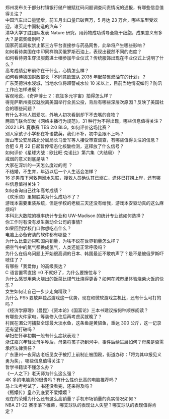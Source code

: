 郑州发布关于部分村镇银行储户被赋红码问题调查问责情况的通报，有哪些信息值得关注？  
中国汽车出口量猛增，前五月出口量已破百万，5 月达 23 万台，哪些车型受欢迎，谁买走中国制造的汽车？  
清华大学丁胜团队发表 Nature 研究，用药物成功诱导全能干细胞，成果意义有多大？是诺奖级别吗？  
国家药监局拟禁止第三方平台直接参与药品网售，此举将产生哪些影响？  
如何看待美国在中印同样购买俄罗斯石油上，表现出截然不同的态度？  
如何看待男生穿汉服戴进士帽参加毕业仪式？传统服饰出现在毕业仪式上说明了什么？  
高考成绩公布前你在干什么，心情怎么样？  
如何看待德国财政部长「不同意欧盟从 2035 年起禁售燃油车的计划」？  
广东英德洪水浸城，当地水位将超警戒水位 10 米以上，目前当地情况如何？防汛工作应怎样进展？  
客观地说，《奇异博士 2：疯狂多元宇宙》拍得怎么样？  
得克萨斯州提议就脱离美国举行全民公投，背后有哪些深层次原因？反映了美国社会的哪些问题？  
有什么本地人贼爱吃，外地人初次看到却下不去嘴的食物？  
两部门联合印发《网络主播行为规范》，31 种行为不得出现，哪些信息值得关注？  
2022 LPL 夏季赛 TES 2:0 BLG，如何评价这场比赛？  
别人家孩子小学都在补语数英，我们不补，初中会跟不上吗？  
唐山市公安局路北分局局长马爱军等人接受审查调查，有哪些值得关注的信息？  
合肥 6 月 22 日起暂停常态化核酸检测，这释放了什么信号？  
如何评价《星球大战：欧比旺·克诺比》第六集（大结局）？  
戒烟的意义到底是啥？  
大家在深圳的一天怎么度过的呢 ？  
不结婚，不生育，年迈以后一个人生活会怎样？  
16 岁男孩下河救狗溺水失联，搜救人员确认其已溺亡，遗体已打捞上岸，还有哪些信息值得关注？  
如何查询自己往年高考成绩？  
《欢乐颂》里樊胜美为什么成功不了？  
游戏本需要重装系统，但是学校的老板三天还没有给我，游戏本安驱动真的这么麻烦吗?  
本科北大数院的概率统计专业和 UW-Madison 的统计专业该如何选择？  
你工作时有没有发生轰动全公司的事情?  
如果回到学校门口你想吃点什么？  
电脑上必备安装的软件都有哪些？  
为什么比亚迪只吹国内销量，为啥不说在世界销量怎么样？  
把空气中的氮气都换成氢气，人类还能正常呼吸吗？  
为什么在俄乌问题上开始很高调的日本、韩国最近不敢吭声了？是不是被俄罗斯吓唬住了？  
有哪些「我爱你」的高级表达？  
C 语言置零直接 =0 不就好了，为什么要按位与？  
为什么感觉用柴火烧出的饭菜比煤气灶烧得更香？如何在城市里体验烧柴火饭的快乐？  
女生如何让自己一步步走向精致？  
为什么 PS5 要放弃独占游戏这一优势，现在和微软游戏主机比，还有什么可打的吗？  
《经济学原理》（曼昆）《资本论》《国富论》三本书建议按何种顺序阅读？  
有哪些大件家电，等装修入住后再考虑买就晚了？  
村民在湄公河捕获全球最大淡水鱼，这条鱼是黄貂鱼，重达 300 公斤，这一记录还有望打破吗？  
孕妇在怀孕初期一般有什么症状表现？  
浙江嘉兴年轻父母争吵后，母亲将孩子扔到河中，事件后续进展如何？母亲是否需承担法律责任？  
广东惠州一夜宵店老板见女子被打上前制止被围殴，街道办称：「将为其申报见义勇为奖」，哪些信息值得关注？  
哲学书籍读不懂怎么办？  
《一人之下》老天师为什么这么强？  
4K 多的电脑真的很贵吗？有什么性价比高的电脑推荐吗？  
马上法考考试了，书还没看完，还来得及吗？  
《甄嬛传》皇帝到底爱不爱嬛嬛？  
现在的荣耀为什么还有这么高销量？手机市场销量的真实情况如何？  
NBA 21-22 赛季落下帷幕，哪支球队的表现让人失望？哪支球队的表现值得肯定？  

